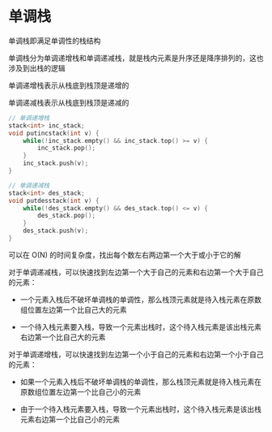 # 单调栈

单调栈即满足单调性的栈结构

单调栈分为单调递增栈和单调递减栈，就是栈内元素是升序还是降序排列的，这也涉及到出栈的逻辑

单调递增栈表示从栈底到栈顶是递增的

单调递减栈表示从栈底到栈顶是递减的

```cpp
// 单调递增栈
stack<int> inc_stack;
void putincstack(int v) {
    while(!inc_stack.empty() && inc_stack.top() >= v) {
        inc_stack.pop();
    }
    inc_stack.push(v);
}

// 单调递减栈
stack<int> des_stack;
void putdesstack(int v) {
    while(!des_stack.empty() && des_stack.top() <= v) {
        des_stack.pop();
    }
    des_stack.push(v);
}
```

可以在 O(N) 的时间复杂度，找出每个数左右两边第一个大于或小于它的解

对于单调递减栈，可以快速找到左边第一个大于自己的元素和右边第一个大于自己的元素：

- 一个元素入栈后不破坏单调栈的单调性，那么栈顶元素就是待入栈元素在原数组位置左边第一个比自己大的元素

- 一个待入栈元素要入栈，导致一个元素出栈时，这个待入栈元素是该出栈元素右边第一个比自己大的元素

对于单调递增栈，可以快速找到左边第一个小于自己的元素和右边第一个小于自己的元素：

- 如果一个元素入栈后不破坏单调栈的单调性，那么栈顶元素就是待入栈元素在原数组位置左边第一个比自己小的元素

- 由于一个待入栈元素要入栈，导致一个元素出栈时，这个待入栈元素是该出栈元素右边第一个比自己小的元素